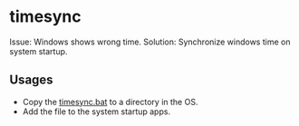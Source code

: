 # timesync

Issue: Windows shows wrong time.
Solution: Synchronize windows time on system startup.

## Usages

* Copy the [timesync.bat](timesync.bat) to a directory in the OS.
* Add the file to the system startup apps.
